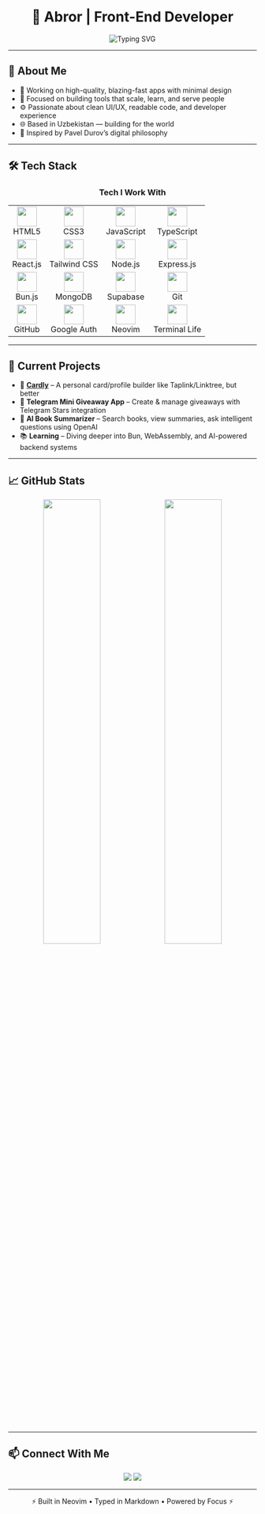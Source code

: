 <!-- README.md for developer2520 -->

<h1 align="center">🚀 Abror | Front-End Developer</h1>

<p align="center">
  <img src="https://readme-typing-svg.demolab.com?font=Fira+Code&size=22&pause=1000&color=00BFFF&center=true&vCenter=true&width=440&lines=Front-End+Developer;React%2C+TypeScript%2C+Tailwind+Enthusiast;Node%2C+Bun%2C+MongoDB+Fullstack;Clean+Code+%7C+Fast+UX+%7C+Terminal+Life" alt="Typing SVG" />
</p>

---

## 🧠 About Me

- 🔭 Working on high-quality, blazing-fast apps with minimal design
- 🧠 Focused on building tools that scale, learn, and serve people
- ⚙️ Passionate about clean UI/UX, readable code, and developer experience
- 🌐 Based in Uzbekistan — building for the world
- 🧘 Inspired by Pavel Durov’s digital philosophy

---

## 🛠️ Tech Stack

<h3 align="center">Tech I Work With</h3>

<table align="center" width="100%">
  <tr>
    <td align="center"><img src="https://skillicons.dev/icons?i=html" width="40" /><br/>HTML5</td>
    <td align="center"><img src="https://skillicons.dev/icons?i=css" width="40" /><br/>CSS3</td>
    <td align="center"><img src="https://skillicons.dev/icons?i=js" width="40" /><br/>JavaScript</td>
    <td align="center"><img src="https://skillicons.dev/icons?i=ts" width="40" /><br/>TypeScript</td>
  </tr>
  <tr>
    <td align="center"><img src="https://skillicons.dev/icons?i=react" width="40" /><br/>React.js</td>
    <td align="center"><img src="https://skillicons.dev/icons?i=tailwind" width="40" /><br/>Tailwind CSS</td>
    <td align="center"><img src="https://skillicons.dev/icons?i=nodejs" width="40" /><br/>Node.js</td>
    <td align="center"><img src="https://skillicons.dev/icons?i=express" width="40" /><br/>Express.js</td>
  </tr>
  <tr>
    <td align="center"><img src="https://skillicons.dev/icons?i=bun" width="40" /><br/>Bun.js</td>
    <td align="center"><img src="https://skillicons.dev/icons?i=mongodb" width="40" /><br/>MongoDB</td>
    <td align="center"><img src="https://skillicons.dev/icons?i=supabase" width="40" /><br/>Supabase</td>
    <td align="center"><img src="https://skillicons.dev/icons?i=git" width="40" /><br/>Git</td>
  </tr>
  <tr>
    <td align="center"><img src="https://skillicons.dev/icons?i=github" width="40" /><br/>GitHub</td>
    <td align="center"><img src="https://cdn.jsdelivr.net/gh/devicons/devicon/icons/google/google-original.svg" width="40" /><br/>Google Auth</td>
    <td align="center"><img src="https://cdn.jsdelivr.net/gh/devicons/devicon/icons/vim/vim-original.svg" width="40" /><br/>Neovim</td>
    <td align="center"><img src="https://img.icons8.com/ios-filled/50/000000/terminal.png" width="40" /><br/>Terminal Life</td>
  </tr>
</table>

---

## 🚀 Current Projects

- 🧩 **[Cardly](https://github.com/developer2520/cardly)** – A personal card/profile builder like Taplink/Linktree, but better  
- 🎁 **Telegram Mini Giveaway App** – Create & manage giveaways with Telegram Stars integration  
- 📘 **AI Book Summarizer** – Search books, view summaries, ask intelligent questions using OpenAI  
- 📚 **Learning** – Diving deeper into Bun, WebAssembly, and AI-powered backend systems

---

## 📈 GitHub Stats

<p align="center">
  <img src="https://github-readme-stats.vercel.app/api?username=developer2520&show_icons=true&hide_title=true&hide_border=true&theme=radical" width="48%" />
  <img src="https://github-readme-streak-stats.herokuapp.com?user=developer2520&theme=radical&hide_border=true" width="48%" />
</p>

---

## 📫 Connect With Me

<p align="center">
  <a href="https://t.me/abboskhonov"><img src="https://img.shields.io/badge/Telegram-%231DA1F2.svg?style=for-the-badge&logo=telegram&logoColor=white" /></a>
  <a href="https://github.com/developer2520"><img src="https://img.shields.io/badge/GitHub-%23181717.svg?style=for-the-badge&logo=github&logoColor=white" /></a>
</p>

---

<p align="center">
  ⚡ Built in Neovim • Typed in Markdown • Powered by Focus ⚡
</p>
